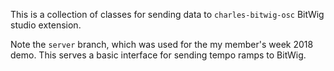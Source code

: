This is a collection of classes for sending data to `charles-bitwig-osc` BitWig studio extension.

Note the `server` branch, which was used for the my member's week 2018 demo. This serves a basic interface for sending tempo ramps to BitWig.
